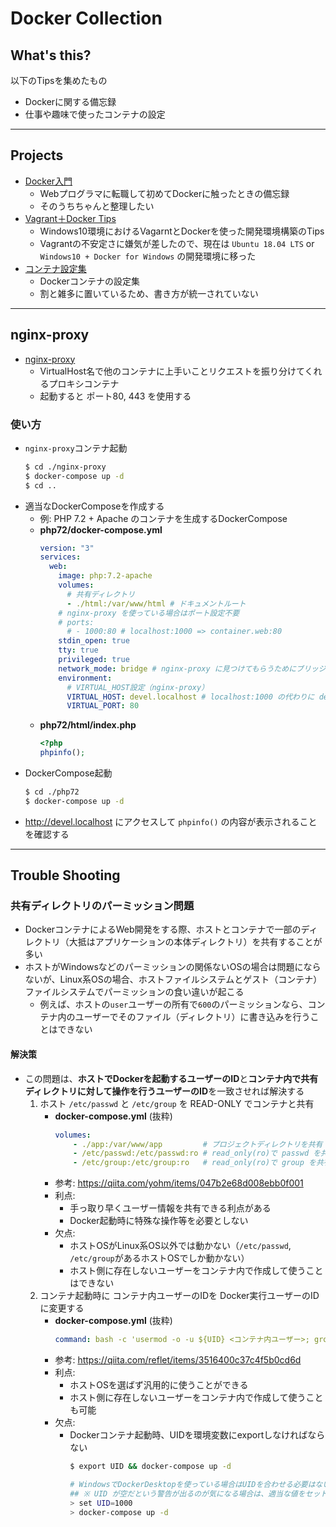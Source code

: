 # Docker Collection

## What's this?

以下のTipsを集めたもの

- Dockerに関する備忘録
- 仕事や趣味で使ったコンテナの設定

***

## Projects

- [Docker入門](./tips/DockerTraining)
    - Webプログラマに転職して初めてDockerに触ったときの備忘録
    - そのうちちゃんと整理したい
- [Vagrant＋Docker Tips](./tips/Vagrant+Docker)
    - Windows10環境におけるVagarntとDockerを使った開発環境構築のTips
    - Vagrantの不安定さに嫌気が差したので、現在は `Ubuntu 18.04 LTS` or `Windows10 + Docker for Windows` の開発環境に移った
- [コンテナ設定集](./containers)
    - Dockerコンテナの設定集
    - 割と雑多に置いているため、書き方が統一されていない

***

## nginx-proxy

- [nginx-proxy](./nginx-proxy)
    - VirtualHost名で他のコンテナに上手いことリクエストを振り分けてくれるプロキシコンテナ
    - 起動すると ポート80, 443 を使用する

### 使い方
- `nginx-proxy`コンテナ起動
    ```bash
    $ cd ./nginx-proxy
    $ docker-compose up -d
    $ cd ..
    ```
- 適当なDockerComposeを作成する
    - 例: PHP 7.2 + Apache のコンテナを生成するDockerCompose
    - **php72/docker-compose.yml**
        ```yaml
        version: "3"
        services:
          web:
            image: php:7.2-apache
            volumes:
              # 共有ディレクトリ
              - ./html:/var/www/html # ドキュメントルート
            # nginx-proxy を使っている場合はポート設定不要
            # ports:
              # - 1000:80 # localhost:1000 => container.web:80
            stdin_open: true
            tty: true
            privileged: true
            network_mode: bridge # nginx-proxy に見つけてもらうためにブリッジモードに
            environment:
              # VIRTUAL_HOST設定（nginx-proxy）
              VIRTUAL_HOST: devel.localhost # localhost:1000 の代わりに devel.localhost でアクセス可能に
              VIRTUAL_PORT: 80
        ```
    - **php72/html/index.php**
        ```php
        <?php
        phpinfo();
        ```
- DockerCompose起動
    ```bash
    $ cd ./php72
    $ docker-compose up -d
    ```
- http://devel.localhost にアクセスして `phpinfo()` の内容が表示されることを確認する

***

## Trouble Shooting

### 共有ディレクトリのパーミッション問題
- DockerコンテナによるWeb開発をする際、ホストとコンテナで一部のディレクトリ（大抵はアプリケーションの本体ディレクトリ）を共有することが多い
- ホストがWindowsなどのパーミッションの関係ないOSの場合は問題にならないが、Linux系OSの場合、ホストファイルシステムとゲスト（コンテナ）ファイルシステムでパーミッションの食い違いが起こる
    - 例えば、ホストの`user`ユーザーの所有で`600`のパーミッションなら、コンテナ内のユーザーでそのファイル（ディレクトリ）に書き込みを行うことはできない

#### 解決策
- この問題は、**ホストでDockerを起動するユーザーのID**と**コンテナ内で共有ディレクトリに対して操作を行うユーザーのID**を一致させれば解決する
    1. ホスト `/etc/passwd` と `/etc/group` を READ-ONLY でコンテナと共有
        - **docker-compose.yml** (抜粋)
            ```yaml
            volumes:
                - ./app:/var/www/app         # プロジェクトディレクトリを共有（例）
                - /etc/passwd:/etc/passwd:ro # read_only(ro)で passwd を共有
                - /etc/group:/etc/group:ro   # read_only(ro)で group を共有
            ```
        - 参考: https://qiita.com/yohm/items/047b2e68d008ebb0f001
        - 利点:
            - 手っ取り早くユーザー情報を共有できる利点がある
            - Docker起動時に特殊な操作等を必要としない
        - 欠点:
            - ホストOSがLinux系OS以外では動かない（`/etc/passwd`, `/etc/group`があるホストOSでしか動かない）
            - ホスト側に存在しないユーザーをコンテナ内で作成して使うことはできない
    2. コンテナ起動時に コンテナ内ユーザーのIDを Docker実行ユーザーのIDに変更する
        - **docker-compose.yml** (抜粋)
            ```yaml
            command: bash -c 'usermod -o -u ${UID} <コンテナ内ユーザー>; groupmod -o -g ${UID} <コンテナ内ユーザー>; <スタートアップ処理...>'
            ```
        - 参考: https://qiita.com/reflet/items/3516400c37c4f5b0cd6d
        - 利点:
            - ホストOSを選ばず汎用的に使うことができる
            - ホスト側に存在しないユーザーをコンテナ内で作成して使うことも可能
        - 欠点:
            - Dockerコンテナ起動時、UIDを環境変数にexportしなければならない
                ```bash
                $ export UID && docker-compose up -d

                # WindowsでDockerDesktopを使っている場合はUIDを合わせる必要はないため普通に起動して良い
                ## ※ UID が空だという警告が出るのが気になる場合は、適当な値をセットして実行すれば良い
                > set UID=1000
                > docker-compose up -d
                ```
